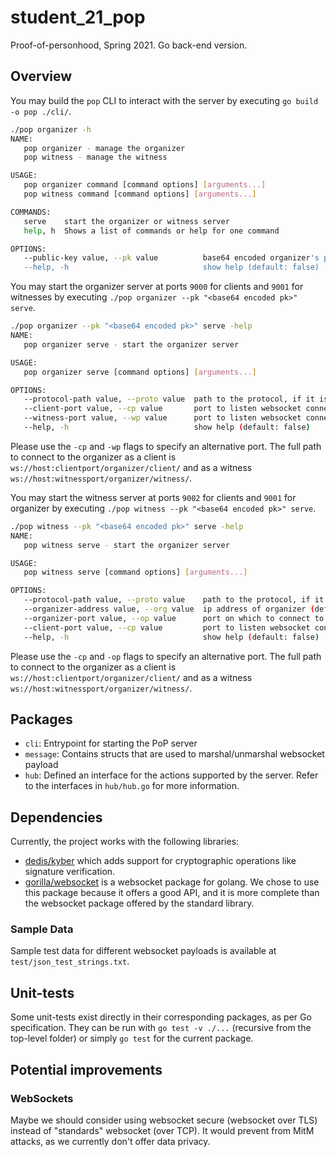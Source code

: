 # student_21_pop
Proof-of-personhood, Spring 2021. Go back-end version.

## Overview

You may build the `pop` CLI to interact with the server by executing `go build -o pop ./cli/`.

```bash
./pop organizer -h
NAME:
   pop organizer - manage the organizer
   pop witness - manage the witness

USAGE:
   pop organizer command [command options] [arguments...]
   pop witness command [command options] [arguments...]

COMMANDS:
   serve    start the organizer or witness server
   help, h  Shows a list of commands or help for one command

OPTIONS:
   --public-key value, --pk value          base64 encoded organizer's public key
   --help, -h                              show help (default: false)

```

You may start the organizer server at ports `9000` for clients and `9001` for witnesses by executing `./pop organizer --pk "<base64 encoded pk>" serve`.
```bash
./pop organizer --pk "<base64 encoded pk>" serve -help
NAME:
   pop organizer serve - start the organizer server

USAGE:
   pop organizer serve [command options] [arguments...]

OPTIONS:
   --protocol-path value, --proto value  path to the protocol, if it is not set the github URL of the protocol is used instead
   --client-port value, --cp value       port to listen websocket connections from clients on (default: 9000)
   --witness-port value, --wp value      port to listen websocket connections from witnesses on (default: 9001)
   --help, -h                            show help (default: false)

```
Please use the `-cp` and `-wp` flags to specify an alternative port.
The full path to connect to the organizer as a client is `ws://host:clientport/organizer/client/` and as a witness `ws://host:witnessport/organizer/witness/`. 

You may start the witness server at ports `9002` for clients and `9001` for organizer by executing `./pop witness --pk "<base64 encoded pk>" serve`.

```bash
./pop witness --pk "<base64 encoded pk>" serve -help
NAME:
   pop witness serve - start the organizer server

USAGE:
   pop witness serve [command options] [arguments...]

OPTIONS:
   --protocol-path value, --proto value    path to the protocol, if it is not set the github URL of the protocol is used instead
   --organizer-address value, --org value  ip address of organizer (default: "localhost")
   --organizer-port value, --op value      port on which to connect to organizer websocket (default: 9001)
   --client-port value, --cp value         port to listen websocket connections from clients on (default: 9002)
   --help, -h                              show help (default: false)

```

Please use the `-cp` and `-op` flags to specify an alternative port.
The full path to connect to the organizer as a client is `ws://host:clientport/organizer/client/` and as a witness `ws://host:witnessport/organizer/witness/`.

## Packages

- `cli`: Entrypoint for starting the PoP server
- `message`: Contains structs that are used to marshal/unmarshal websocket payload
- `hub`: Defined an interface for the actions supported by the server. Refer to the interfaces in `hub/hub.go` for more information.


## Dependencies
Currently, the project works with the following libraries:
* [dedis/kyber](https://github.com/dedis/kyber) which adds support for cryptographic operations like signature verification.
* [gorilla/websocket](https://github.com/gorilla/websocket) is a websocket package for golang. We chose to use this 
package because it offers a good API, and it is more complete than the websocket package offered by the standard library.


### Sample Data

Sample test data for different websocket payloads is available at `test/json_test_strings.txt`.

## Unit-tests
Some unit-tests exist directly in their corresponding packages, as per Go specification. They can be run with `go test -v ./...` (recursive from the top-level folder) or simply `go test` for the current package.


## Potential improvements

### WebSockets
Maybe we should consider using websocket secure (websocket over TLS) instead of "standards" websocket (over TCP). It 
would prevent from MitM attacks, as we currently don't offer data privacy.
